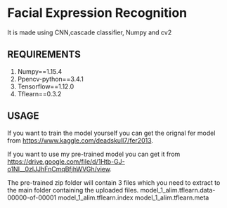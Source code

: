# Facial Expression Recognition
It is made using CNN,cascade classifier, Numpy and cv2

## REQUIREMENTS

1. Numpy==1.15.4
2. Ppencv-python==3.4.1
3. Tensorflow==1.12.0
4. Tflearn==0.3.2

## USAGE

If you want to train the model yourself you can get the orignal fer model from https://www.kaggle.com/deadskull7/fer2013.

If you want to use my pre-trained model you can get it from https://drive.google.com/file/d/1Htb-GJ-o1NI__0zlJJhFnCmqBfjhWVGh/view.

The pre-trained zip folder will contain 3 files which you need to extract to the main folder containing the uploaded files.
model_1_alim.tflearn.data-00000-of-00001
model_1_alim.tflearn.index
model_1_alim.tflearn.meta
